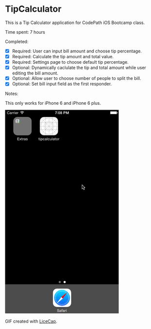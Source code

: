 # TipCalculator

This is a Tip Calculator application for CodePath iOS Bootcamp class.

Time spent: 7 hours

Completed:

* [x] Required: User can input bill amount and choose tip percentage.
* [x] Required: Calculate the tip amount and total value.
* [x] Required: Settings page to choose default tip percentage.
* [x] Optional: Dynamically caclulate the tip and total amount while user editing the bill amount.
* [x] Optional: Allow user to choose number of people to split the bill.
* [x] Optional: Set bill input field as the first responder.

Notes:

This only works for iPhone 6 and iPhone 6 plus.

![Video Walkthrough](tipcalculator-demo.gif)

GIF created with [LiceCap](http://www.cockos.com/licecap/).
